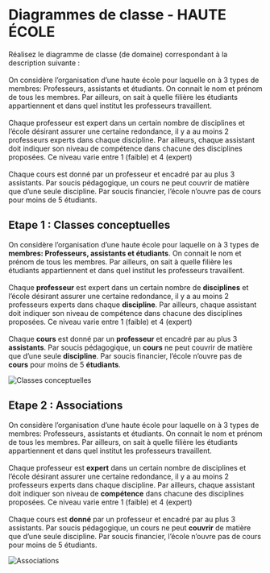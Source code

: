 # Diagrammes de classe - HAUTE ÉCOLE
Réalisez le diagramme de classe (de domaine) correspondant à la description suivante :
<br><br>
On considère l’organisation d’une haute école pour laquelle on à 3 types de membres: Professeurs, assistants et étudiants. On connait le nom et prénom de tous les membres. Par ailleurs, on sait à quelle filière les étudiants appartiennent et dans quel institut les professeurs travaillent.
<br><br>
Chaque professeur est expert dans un certain nombre de disciplines et l’école désirant assurer une certaine redondance, il y a au moins 2 professeurs experts dans chaque discipline. Par ailleurs, chaque assistant doit indiquer son niveau de compétence dans chacune des disciplines proposées. Ce niveau varie entre 1 (faible) et 4 (expert)
<br><br>
Chaque cours est donné par un professeur et encadré par au plus 3 assistants. Par soucis pédagogique, un cours ne peut couvrir de matière que d’une seule discipline. Par soucis financier, l’école n’ouvre pas de cours pour moins de 5 étudiants. 

## Etape 1 : Classes conceptuelles
On considère l’organisation d’une haute école pour laquelle on à 3 types de **membres: Professeurs, assistants et étudiants**. On connait le nom et prénom de tous les membres. Par ailleurs, on sait à quelle filière les étudiants appartiennent et dans quel institut les professeurs travaillent.
<br><br>
Chaque **professeur** est expert dans un certain nombre de **disciplines** et l’école désirant assurer une certaine redondance, il y a au moins 2 professeurs experts dans chaque **discipline**. Par ailleurs, chaque assistant doit indiquer son niveau de compétence dans chacune des disciplines proposées. Ce niveau varie entre 1 (faible) et 4 (expert)
<br><br>
Chaque **cours** est donné par un **professeur** et encadré par au plus 3 **assistants**. Par soucis pédagogique, un **cours** ne peut couvrir de matière que d’une seule **discipline**. Par soucis financier, l’école n’ouvre pas de **cours** pour moins de 5 **étudiants**.

![Classes conceptuelles](https://www.plantuml.com/plantuml/png/TOyx3W8n34JxdC8NI45FiMYXvmfHCcWZXIIodOuBSGukHf3sMr1wtlXP7aGTQtic6fCJWP0lsQDgGqeGCy45C7tUwYheHFPFp_zIkeEbv8nvl8Z4xi-wO2uFzEN6St3J5kB6hr5yh2ckWh4q5cCMBPrVrkwintndFuBroe0S-gjV "Classes conceptuelles")

## Etape 2 : Associations
On considère l’organisation d’une haute école pour laquelle on à 3 types de membres: Professeurs, assistants et étudiants. On connait le nom et prénom de tous les membres. Par ailleurs, on sait à quelle filière les étudiants appartiennent et dans quel institut les professeurs travaillent.
<br><br>
Chaque professeur est **expert** dans un certain nombre de disciplines et l’école désirant assurer une certaine redondance, il y a au moins 2 professeurs experts dans chaque discipline. Par ailleurs, chaque assistant doit indiquer son niveau de **compétence** dans chacune des disciplines proposées. Ce niveau varie entre 1 (faible) et 4 (expert)
<br><br>
Chaque cours est **donné** par un professeur et encadré par au plus 3 assistants. Par soucis pédagogique, un cours ne peut **couvrir** de matière que d’une seule discipline. Par soucis financier, l’école n’ouvre pas de cours pour moins de 5 étudiants. 

![Associations](https://www.plantuml.com/plantuml/png/PP4n3i8m34NtdC8NwCA842e2TguG9GOijKbb9uY12t4EBeO5RTh0QF-Vzx-LLfBbbFiETYBHaKqKWvWhMeyChsUo0y8AcbfsdHM14xB4470SrK5A2scIEPvH13EFYsFAdcRzGE9ewAW0zZ6p63DXOVDecWMrtY_ejL1IJ7aAkfxJOAr9_Q2tON1OkpuLrA2AzOnQfiJyGL0Iu7r0Jk3nnpXp1EcY5vgfrbALJ5hpE_tINSmt9eQjCIq6hp_q1W00 "Associations")